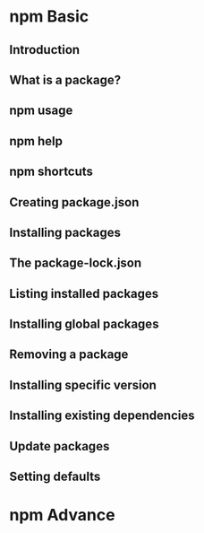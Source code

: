 
# npm Basic
## Introduction 

## What is a package?

## npm usage

## npm help

## npm shortcuts

## Creating package.json

## Installing packages


## The package-lock.json

## Listing installed packages
## Installing global packages
## Removing a package
## Installing specific version 
## Installing existing dependencies 
## Update packages
## Setting defaults


# npm Advance